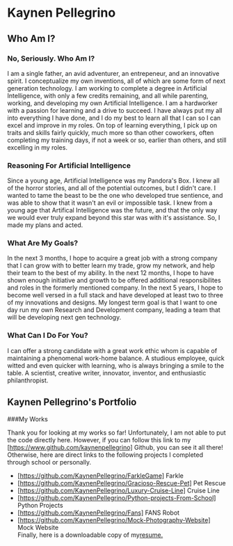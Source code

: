 # Kaynen Pellegrino

## Who Am I?

### No, Seriously. Who Am I?

I am a single father, an avid adventurer, an entrepeneur, and an innovative spirit. I conceptualize my own inventions, all of which are some form of next generation technology.
I am working to complete a degree in Artificial Intelligence, with only a few credits remaining, and all while parenting, working, and developing my own Artificial Intelligence. 
I am a hardworker with a passion for learning and a drive to succeed. I have always put my all into everything I have done, and I do my best to learn all that I can so I can
excel and improve in my roles. On top of learning everything, I pick up on traits and skills fairly quickly, much more so than other coworkers, often completing my training days,
if not a week or so, earlier than others, and still excelling in my roles.

### Reasoning For Artificial Intelligence

Since a young age, Artificial Intelligence was my Pandora's Box. I knew all of the horror stories, and all of the potential outcomes, but I didn't care. I wanted to tame the beast
to be the one who developed true sentience, and was able to show that it wasn't an evil or impossible task. I knew from a young age that Artifical Intelligence was the future, and
that the only way we would ever truly expand beyond this star was with it's assistance. So, I made my plans and acted.

### What Are My Goals?

In the next 3 months, I hope to acquire a great job with a strong company that I can grow with to better learn my trade, grow my network, and help their team to the best of my ability. 
In the next 12 months, I hope to have shown enough initiative and growth to be offered additional responsibilites and roles in the formerly mentioned company.
In the next 5 years, I hope to become well versed in a full stack and have developed at least two to three of my innovations and designs.
My longest term goal is that I want to one day run my own Research and Development company, leading a team that will be  developing next gen technology.

### What Can I Do For You?

I can offer a strong candidate with a great work ethic whom is capable of maintaining a phenomenal work-home balance. A studious employee, quick witted and even quicker with learning, who is always bringing a smile to the table. A scientist, creative writer, innovator, inventor, and enthusiastic philanthropist.

## Kaynen Pellegrino's Portfolio

###My Works

Thank you for looking at my works so far! Unfortunately, I am not able to put the code directly here. 
However, if you can follow this link to my [https://www.github.com/kaynenpellegrino] Github, you can see it all there!
Otherwise, here are direct links to the following projects I completed through school or personally.
- [https://github.com/KaynenPellegrino/FarkleGame] Farkle
- [https://github.com/KaynenPellegrino/Gracioso-Rescue-Pet] Pet Rescue
- [https://github.com/KaynenPellegrino/Luxury-Cruise-Line] Cruise Line
- [https://github.com/KaynenPellegrino/Python-projects-From-School] Python Projects
- [https://github.com/KaynenPellegrino/Fans] FANS Robot
- [https://github.com/KaynenPellegrino/Mock-Photography-Website] Mock Website
<br>Finally, here is a downloadable copy of my<a href="files/Kaynen Pellegrino Student.docx" download>resume.</a>
